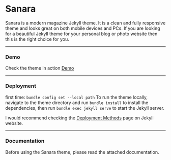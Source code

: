 # Sanara

Sanara is a modern magazine Jekyll theme. It is a clean and fully responsive theme and looks great on both mobile devices and PCs. If you are looking for a beautiful Jekyll theme for your personal blog or photo website then this is the right choice for you.

* * *

### Demo

Check the theme in action [Demo](https://sanara.netlify.app/)

* * *

### Deployment

first time: `bundle config set --local path`
To run the theme locally, navigate to the theme directory and run `bundle install` to install the dependencies, then run `bundle exec jekyll serve` to start the Jekyll server.

I would recommend checking the [Deployment Methods](https://jekyllrb.com/docs/deployment-methods/) page on Jekyll website.


* * *

### Documentation

Before using the Sanara theme, please read the attached documentation.
